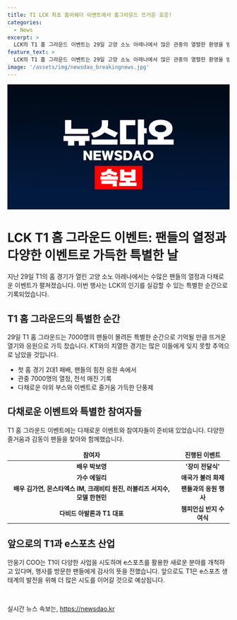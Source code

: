 ```yaml
---
title: T1 LCK 최초 홈어웨이 이벤트에서 홈그라운드 뜨거운 호응!
categories:
  - News
excerpt: >
  LCK의 T1 홈 그라운드 이벤트는 29일 고양 소노 아레나에서 많은 관중의 열렬한 환영을 받았다. T1과 KT의 치열한 대결은 관중 7000명을 매료시켰고, 전석 매진을 기록했다. 팬들은 배우 박보영, 가수 에일리 등과 함께 선수들을 응원하며 볼거리가 풍부했고, 3부에서는 반지 수여식과 팬 미팅 등의 다채로운 이벤트가 열렸다. T1 COO는 이를 통해 e스포츠 산업의 발전을 모색했다고 밝히며, 향후 다양한 시도를 통해 e스포츠 생태계를 발전시킬 계획이라고 전했다.
feature_text: >
  LCK의 T1 홈 그라운드 이벤트는 29일 고양 소노 아레나에서 많은 관중의 열렬한 환영을 받았다. T1과 KT의 치열한 대결은 관중 7000명을 매료시켰고, 전석 매진을 기록했다. 팬들은 배우 박보영, 가수 에일리 등과 함께 선수들을 응원하며 볼거리가 풍부했고, 3부에서는 반지 수여식과 팬 미팅 등의 다채로운 이벤트가 열렸다. T1 COO는 이를 통해 e스포츠 산업의 발전을 모색했다고 밝히며, 향후 다양한 시도를 통해 e스포츠 생태계를 발전시킬 계획이라고 전했다.
image: '/assets/img/newsdao_breakingnews.jpg'
---
```


<p><img src="/assets/img/newsdao_breakingnews.jpg" alt="pcversion 속보" /></p>

<h1><strong>LCK T1 홈 그라운드 이벤트: 팬들의 열정과 다양한 이벤트로 가득한 특별한 날</strong></h1>

<p data-ke-size="size16">지난 29일 T1의 홈 경기가 열린 고양 소노 아레나에서는 수많은 팬들의 열정과 다채로운 이벤트가 펼쳐졌습니다. 이번 행사는 LCK의 인기를 실감할 수 있는 특별한 순간으로 기록되었습니다.</p>

<h2 data-ke-size="size26">T1 홈 그라운드의 특별한 순간</h2>

<p data-ke-size="size16">29일 T1 홈 그라운드는 7000명의 팬들이 몰려든 특별한 순간으로 기억될 만큼 뜨거운 열기와 응원으로 가득 찼습니다. KT와의 치열한 경기는 많은 이들에게 잊지 못할 추억으로 남았을 것입니다.</p>

<ul>
<li>첫 홈 경기 2대1 패배, 팬들의 힘찬 응원 속에서</li>
<li>관중 7000명의 열정, 전석 매진 기록</li>
<li>다채로운 야외 부스와 이벤트로 즐거움 가득한 단풍제</li>
</ul>

<h2 data-ke-size="size26">다채로운 이벤트와 특별한 참여자들</h2>

<p data-ke-size="size16">T1 홈 그라운드 이벤트에는 다채로운 이벤트와 참여자들이 준비돼 있었습니다. 다양한 즐거움과 감동이 팬들을 찾아와 함께했습니다.</p>

<table>
<thead>
<tr>
<td style="text-align: center; height: 17px;"><b>참여자</b></td>
<td style="text-align: center; height: 17px;"><b>진행된 이벤트</b></td>
</tr>
</thead>
<tbody>
<tr>
<td style="text-align: center; height: 17px;"><b>배우 박보영</b></td>
<td style="text-align: center; height: 17px;"><b>'장미 전달식'</b></td>
</tr>
<tr>
<td style="text-align: center; height: 17px;"><b>가수 에일리</b></td>
<td style="text-align: center; height: 17px;"><b>애국가 불러 화제</b></td>
</tr>
<tr>
<td style="text-align: center; height: 17px;"><b>배우 김가연, 몬스타엑스 IM, 크래비티 원진, 러블리즈 서지수, 모델 한현민</b></td>
<td style="text-align: center; height: 17px;"><b>팬들과의 응원 행사</b></td>
</tr>
<tr>
<td style="text-align: center; height: 17px;"><b>다비드 아발론과 T1 대표</b></td>
<td style="text-align: center; height: 17px;"><b>챔피언십 반지 수여식</b></td>
</tr>
</tbody>
</table>

<h2 data-ke-size="size26">앞으로의 T1과 e스포츠 산업</h2>

<p data-ke-size="size16">안웅기 COO는 T1이 다양한 사업을 시도하며 e스포츠를 활용한 새로운 분야를 개척하고 있다며, 행사를 방문한 팬들에게 감사의 뜻을 전했습니다. 앞으로도 T1은 e스포츠 생태계의 발전을 위해 더 많은 시도를 이어갈 것으로 예상됩니다.</p>

<p data-ke-size="size16">&nbsp;</p>
실시간 뉴스 속보는, <a href="https://newsdao.kr" rel="dofollow">https://newsdao.kr</a>


